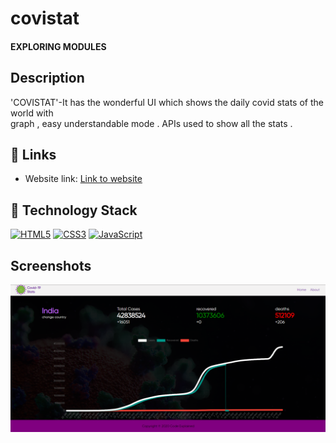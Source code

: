 # **covistat**   


#### **EXPLORING MODULES**


## Description
'COVISTAT'-It has the wonderful UI which shows the daily covid stats of the world with        
graph , easy understandable mode . APIs used to show all the stats .


## 🔗 Links

- Website link: [Link to website](https://covistat.netlify.app/)


## 🤖 Technology Stack

<a href="https://www.w3.org/TR/html5/" title="HTML5"><img src="https://github.com/get-icon/geticon/raw/master/icons/html-5.svg" alt="HTML5" width="40px" height="40px"></a>
<a href="https://www.w3.org/TR/CSS/" title="CSS3"><img src="https://github.com/get-icon/geticon/raw/master/icons/css-3.svg" alt="CSS3" width="40px" height="40px"></a>
<a href="https://developer.mozilla.org/en-US/docs/Web/JavaScript" title="JavaScript"><img src="https://github.com/get-icon/geticon/raw/master/icons/javascript.svg" alt="JavaScript" width="31px" height="31px"></a>

## Screenshots

<img src="resources/SS/covid_ss.png" alt="Screenshot">
